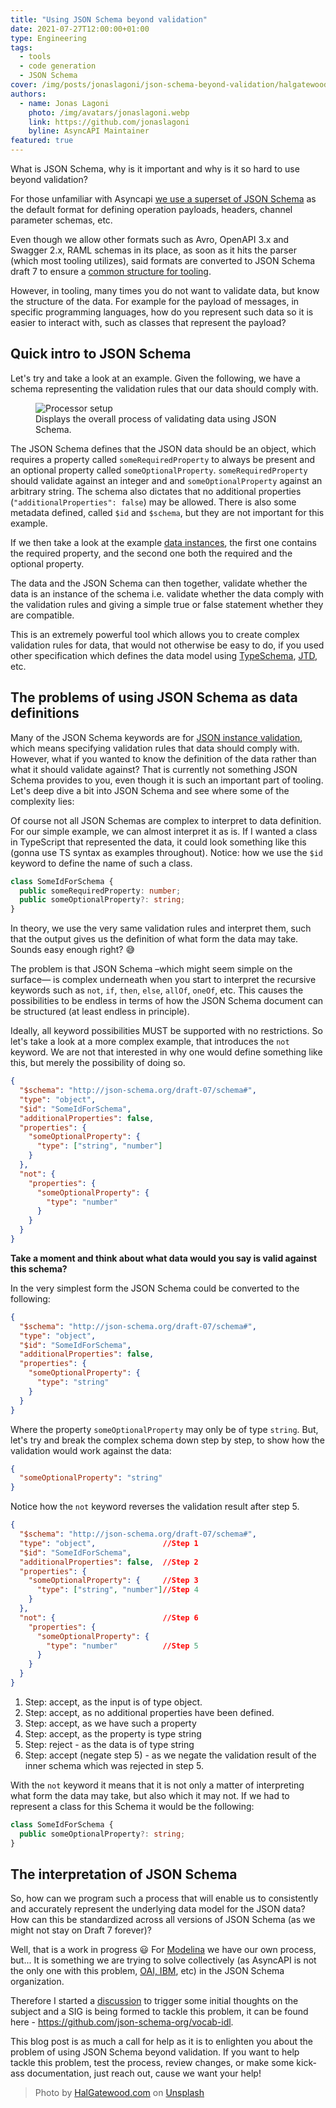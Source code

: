 ```yaml
---
title: "Using JSON Schema beyond validation"
date: 2021-07-27T12:00:00+01:00
type: Engineering
tags:
  - tools
  - code generation
  - JSON Schema
cover: /img/posts/jonaslagoni/json-schema-beyond-validation/halgatewood-com-QM9yzAoX-GQ-unsplash.webp
authors:
  - name: Jonas Lagoni
    photo: /img/avatars/jonaslagoni.webp
    link: https://github.com/jonaslagoni
    byline: AsyncAPI Maintainer
featured: true
---
```


What is JSON Schema, why is it important and why is it so hard to use beyond validation? 

For those unfamiliar with Asyncapi [we use a superset of JSON Schema](https://www.asyncapi.com/docs/specifications/2.0.0#schemaObject) as the default format for defining operation payloads, headers, channel parameter schemas, etc.

Even though we allow other formats such as Avro, OpenAPI 3.x and Swagger 2.x, RAML schemas in its place, as soon as it hits the parser (which most tooling utilizes), said formats are converted to JSON Schema draft 7 to ensure a [common structure for tooling](https://github.com/asyncapi/parser-js/blob/826b36922260254ba23d162cda309fc72f552c49/lib/models/message.js#L20). 

However, in tooling, many times you do not want to validate data, but know the structure of the data. For example for the payload of messages, in specific programming languages, how do you represent such data so it is easier to interact with, such as classes that represent the payload? 

## Quick intro to JSON Schema

Let's try and take a look at an example. Given the following, we have a schema representing the validation rules that our data should comply with. 

<figure>
  <img src="../img/posts/jonaslagoni/json-schema-beyond-validation/json-schema-process.webp" title="Processor setup"/>
  <figcaption className="text-center text-gray-400 text-sm">Displays the overall process of validating data using JSON Schema.</figcaption>
</figure>

The JSON Schema defines that the JSON data should be an object, which requires a property called `someRequiredProperty` to always be present and an optional property called `someOptionalProperty`. `someRequiredProperty` should validate against an integer and and `someOptionalProperty` against an arbitrary string. The schema also dictates that no additional properties (`"additionalProperties": false`) may be allowed. There is also some metadata defined, called `$id` and `$schema`, but they are not important for this example.

If we then take a look at the example [data instances](https://datatracker.ietf.org/doc/html/draft-handrews-json-schema-01#section-4.2), the first one contains the required property, and the second one both the required and the optional property.

The data and the JSON Schema can then together, validate whether the data is an instance of the schema i.e. validate whether the data comply with the validation rules and giving a simple true or false statement whether they are compatible.

This is an extremely powerful tool which allows you to create complex validation rules for data, that would not otherwise be easy to do, if you used other specification which defines the data model using [TypeSchema](https://typeschema.org/), [JTD](https://datatracker.ietf.org/doc/html/rfc8927), etc.

## The problems of using JSON Schema as data definitions

Many of the JSON Schema keywords are for [JSON instance validation](https://datatracker.ietf.org/doc/html/draft-handrews-json-schema-validation-01), which means specifying validation rules that data should comply with. However, what if you wanted to know the definition of the data rather than what it should validate against? That is currently not something JSON Schema provides to you, even though it is such an important part of tooling. Let's deep dive a bit into JSON Schema and see where some of the complexity lies:

Of course not all JSON Schemas are complex to interpret to data definition. For our simple example, we can almost interpret it as is. If I wanted a class in TypeScript that represented the data, it could look something like this (gonna use TS syntax as examples throughout). Notice: how we use the `$id` keyword to define the name of such a class.

```ts
class SomeIdForSchema {
  public someRequiredProperty: number;
  public someOptionalProperty?: string;
}
```

In theory, we use the very same validation rules and interpret them, such that the output gives us the definition of what form the data may take. Sounds easy enough right? :sweat_smile:

The problem is that JSON Schema –which might seem simple on the surface— is complex underneath when you start to interpret the recursive keywords such as `not`, `if`, `then`, `else`, `allOf`, `oneOf`, etc. This causes the possibilities to be endless in terms of how the JSON Schema document can be structured (at least endless in principle).

Ideally, all keyword possibilities MUST be supported with no restrictions. So let's take a look at a more complex example, that introduces the `not` keyword. We are not that interested in why one would define something like this, but merely the possibility of doing so.

```json
{
  "$schema": "http://json-schema.org/draft-07/schema#",
  "type": "object",
  "$id": "SomeIdForSchema",
  "additionalProperties": false,
  "properties": {
    "someOptionalProperty": {
      "type": ["string", "number"]
    } 
  },
  "not": {
    "properties": {
      "someOptionalProperty": {
        "type": "number"
      } 
    }
  }
}
```

**Take a moment and think about what data would you say is valid against this schema?**

In the very simplest form the JSON Schema could be converted to the following:
```json
{
  "$schema": "http://json-schema.org/draft-07/schema#",
  "type": "object",
  "$id": "SomeIdForSchema",
  "additionalProperties": false,
  "properties": {
    "someOptionalProperty": {
      "type": "string"
    } 
  }
}
```
Where the property `someOptionalProperty` may only be of type `string`. But, let's try and break the complex schema down step by step, to show how the validation would work against the data:
```json
{
  "someOptionalProperty": "string"
}
```
Notice how the `not` keyword reverses the validation result after step 5.
```json
{
  "$schema": "http://json-schema.org/draft-07/schema#", 
  "type": "object",               //Step 1 
  "$id": "SomeIdForSchema", 
  "additionalProperties": false,  //Step 2 
  "properties": { 
    "someOptionalProperty": {     //Step 3
      "type": ["string", "number"]//Step 4
    } 
  },
  "not": {                        //Step 6
    "properties": {
      "someOptionalProperty": { 
        "type": "number"          //Step 5
      } 
    }
  }
}
```

1. Step: accept, as the input is of type object.
1. Step: accept, as no additional properties have been defined.
1. Step: accept, as we have such a property
1. Step: accept, as the property is type string
1. Step: reject - as the data is of type string
1. Step: accept (negate step 5) - as we negate the validation result of the inner schema which was rejected in step 5. 

With the `not` keyword it means that it is not only a matter of interpreting what form the data may take, but also which it may not. If we had to represent a class for this Schema it would be the following:
```ts
class SomeIdForSchema {
  public someOptionalProperty?: string;
}
``` 
## The interpretation of JSON Schema

So, how can we program such a process that will enable us to consistently and accurately represent the underlying data model for the JSON data? How can this be standardized across all versions of JSON Schema (as we might not stay on Draft 7 forever)? 

Well, that is a work in progress :smiley: For [Modelina](github.com/asyncapi/modelina) we have our own process, but... It is something we are trying to solve collectively (as AsyncAPI is not the only one with this problem, [OAI, IBM](https://github.com/OAI/OpenAPI-Specification/issues/2542), etc) in the JSON Schema organization. 

Therefore I started a [discussion](https://github.com/json-schema-org/community/discussions/18) to trigger some initial thoughts on the subject and a SIG is being formed to tackle this problem, it can be found here - https://github.com/json-schema-org/vocab-idl.

This blog post is as much a call for help as it is to enlighten you about the problem of using JSON Schema beyond validation. If you want to help tackle this problem, test the process, review changes, or make some kick-ass documentation, just reach out, cause we want your help! 

> Photo by <a href="https://unsplash.com/@halacious?utm_source=unsplash&utm_medium=referral&utm_content=creditCopyText">HalGatewood.com</a> on <a href="https://unsplash.com/s/photos/cable?utm_source=unsplash&utm_medium=referral&utm_content=creditCopyText">Unsplash</a>
  
